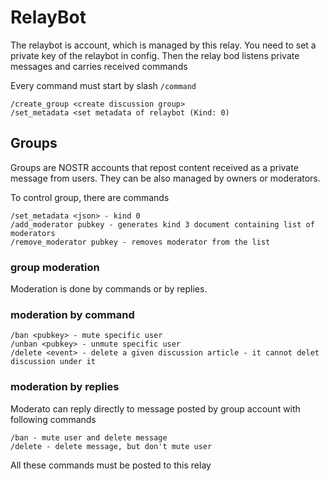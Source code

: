 # RelayBot

The relaybot is account, which is managed by this relay. You need to set a private
key of the relaybot in config. Then the relay bod listens private messages
and carries received commands

Every command must start by slash `/command`


```
/create_group <create discussion group>
/set_metadata <set metadata of relaybot (Kind: 0)
```

## Groups

Groups are NOSTR accounts that repost content received as a private message from
users. They can be also managed by owners or moderators. 

To control group, there are commands

```
/set_metadata <json> - kind 0
/add_moderator pubkey - generates kind 3 document containing list of moderators
/remove_moderator pubkey - removes moderator from the list
```

### group moderation

Moderation is done by commands or by replies. 

### moderation by command

```
/ban <pubkey> - mute specific user
/unban <pubkey> - unmute specific user
/delete <event> - delete a given discussion article - it cannot delet discussion under it
```

### moderation by replies

Moderato can reply directly to message posted by group account with following commands

```
/ban - mute user and delete message
/delete - delete message, but don't mute user
```

All these commands must be posted to this relay

